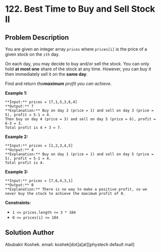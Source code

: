 # 122\. Best Time to Buy and Sell Stock II

## Problem Description

You are given an integer array `prices` where `prices[i]` is the price of a
given stock on the `ith` day.

On each day, you may decide to buy and/or sell the stock. You can only hold
**at most one** share of the stock at any time. However, you can buy it then
immediately sell it on the **same day**.

Find and return _the**maximum** profit you can achieve_.

**Example 1:**

    
    
    **Input:** prices = [7,1,5,3,6,4]
    **Output:** 7
    **Explanation:** Buy on day 2 (price = 1) and sell on day 3 (price = 5), profit = 5-1 = 4.
    Then buy on day 4 (price = 3) and sell on day 5 (price = 6), profit = 6-3 = 3.
    Total profit is 4 + 3 = 7.
    

**Example 2:**

    
    
    **Input:** prices = [1,2,3,4,5]
    **Output:** 4
    **Explanation:** Buy on day 1 (price = 1) and sell on day 5 (price = 5), profit = 5-1 = 4.
    Total profit is 4.
    

**Example 3:**

    
    
    **Input:** prices = [7,6,4,3,1]
    **Output:** 0
    **Explanation:** There is no way to make a positive profit, so we never buy the stock to achieve the maximum profit of 0.
    

**Constraints:**

  * `1 <= prices.length <= 3 * 104`
  * `0 <= prices[i] <= 104`

## Solution Author

Abubakir Koshek. email: koshek[dot]a[at][phystech default mail]

